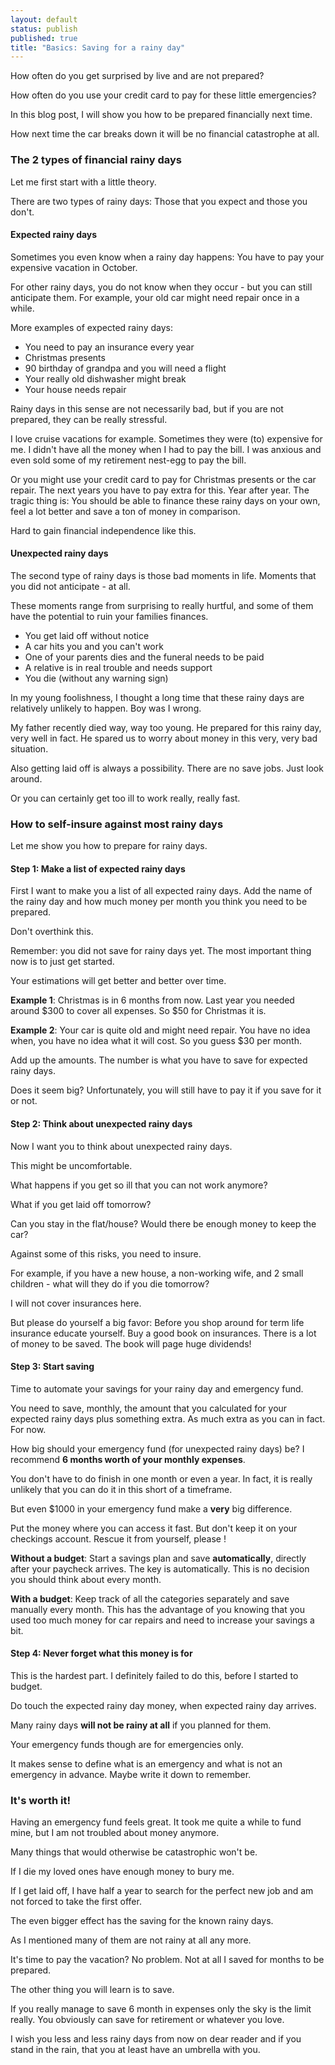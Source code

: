 ```yaml
---
layout: default
status: publish
published: true
title: "Basics: Saving for a rainy day"
---
```


How often do you get surprised by live and are not prepared?

How often do you use your credit card to pay for these little emergencies?

In this blog post, I will show you how to be prepared financially next time.

How next time the car breaks down it will be no financial catastrophe at all.

### The 2 types of financial rainy days

Let me first start with a little theory.

There are two types of rainy days: Those that you expect and those you don't.

#### Expected rainy days

Sometimes you even know when a rainy day happens: You have to pay your expensive vacation in October.

For other rainy days, you do not know when they occur - but you can still anticipate them. For example, your old car might need repair once in a while.

More examples of expected rainy days:

*   You need to pay an insurance every year
*   Christmas presents
*   90 birthday of grandpa and you will need a flight
*   Your really old dishwasher might break
*   Your house needs repair

Rainy days in this sense are not necessarily bad, but if you are not prepared, they can be really stressful.

I love cruise vacations for example. Sometimes they were (to) expensive for me. I didn't have all the money when I had to pay the bill. I was anxious and even sold some of my retirement nest-egg to pay the bill.

Or you might use your credit card to pay for Christmas presents or the car repair. The next years you have to pay extra for this. Year after year. The tragic thing is: You should be able to finance these rainy days on your own, feel a lot better and save a ton of money in comparison.

Hard to gain financial independence like this.

#### Unexpected rainy days

The second type of rainy days is those bad moments in life. Moments that you did not anticipate - at all.

These moments range from surprising to really hurtful, and some of them have the potential to ruin your families finances.

*   You get laid off without notice
*   A car hits you and you can't work
*   One of your parents dies and the funeral needs to be paid
*   A relative is in real trouble and needs support
*   You die (without any warning sign)

In my young foolishness, I thought a long time that these rainy days are relatively unlikely to happen. Boy was I wrong.

My father recently died way, way too young. He prepared for this rainy day, very well in fact. He spared us to worry about money in this very, very bad situation.

Also getting laid off is always a possibility. There are no save jobs. Just look around.

Or you can certainly get too ill to work really, really fast.

### How to self-insure against most rainy days

Let me show you how to prepare for rainy days.

#### Step 1: Make a list of expected rainy days

First I want to make you a list of all expected rainy days. Add the name of the rainy day and how much money per month you think you need to be prepared.

Don't overthink this.

Remember: you did not save for rainy days yet. The most important thing now is to just get started.

Your estimations will get better and better over time.

**Example 1**: Christmas is in 6 months from now. Last year you needed around $300 to cover all expenses. So $50 for Christmas it is.

**Example 2**: Your car is quite old and might need repair. You have no idea when, you have no idea what it will cost. So you guess $30 per month.

Add up the amounts. The number is what you have to save for expected rainy days.

Does it seem big? Unfortunately, you will still have to pay it if you save for it or not.

#### Step 2: Think about unexpected rainy days

Now I want you to think about unexpected rainy days.

This might be uncomfortable.

What happens if you get so ill that you can not work anymore?

What if you get laid off tomorrow?

Can you stay in the flat/house? Would there be enough money to keep the car?

Against some of this risks, you need to insure.

For example, if you have a new house, a non-working wife, and 2 small children - what will they do if you die tomorrow?

I will not cover insurances here.

But please do yourself a big favor: Before you shop around for term life insurance educate yourself. Buy a good book on insurances. There is a lot of money to be saved. The book will page huge dividends!

#### Step 3: Start saving

Time to automate your savings for your rainy day and emergency fund.

You need to save, monthly, the amount that you calculated for your expected rainy days plus something extra. As much extra as you can in fact. For now.

How big should your emergency fund (for unexpected rainy days) be? I recommend **6 months worth of your monthly expenses**.

You don't have to do finish in one month or even a year. In fact, it is really unlikely that you can do it in this short of a timeframe.

But even $1000 in your emergency fund make a **very** big difference.

Put the money where you can access it fast. But don't keep it on your checkings account. Rescue it from yourself, please !

**Without a budget**: Start a savings plan and save **automatically**, directly after your paycheck arrives. The key is automatically. This is no decision you should think about every month.

**With a budget**: Keep track of all the categories separately and save manually every month. This has the advantage of you knowing that you used too much money for car repairs and need to increase your savings a bit.

#### Step 4: Never forget what this money is for

This is the hardest part. I definitely failed to do this, before I started to budget.

Do touch the expected rainy day money, when expected rainy day arrives.

Many rainy days **will not be rainy at all** if you planned for them.

Your emergency funds though are for emergencies only.

It makes sense to define what is an emergency and what is not an emergency in advance. Maybe write it down to remember.

### It's worth it!

Having an emergency fund feels great. It took me quite a while to fund mine, but I am not troubled about money anymore.

Many things that would otherwise be catastrophic won't be.

If I die my loved ones have enough money to bury me.

If I get laid off, I have half a year to search for the perfect new job and am not forced to take the first offer.

The even bigger effect has the saving for the known rainy days.

As I mentioned many of them are not rainy at all any more.

It's time to pay the vacation? No problem. Not at all I saved for months to be prepared.

The other thing you will learn is to save.

If you really manage to save 6 month in expenses only the sky is the limit really. You obviously can save for retirement or whatever you love.

I wish you less and less rainy days from now on dear reader and if you stand in the rain, that you at least have an umbrella with you.